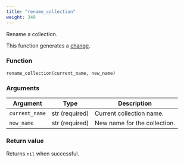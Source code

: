 ```yaml
---
title: "rename_collection"
weight: 340
---
```


Rename a collection.

This function generates a [change](../../overview/changes).

### Function

`rename_collection(current_name, new_name)`

### Arguments

Argument | Type | Description
-------- | ---- | -----------
`current_name` | str (required) | Current collection name.
`new_name` | str (required) | New name for the collection.

### Return value

Returns `nil` when successful.
